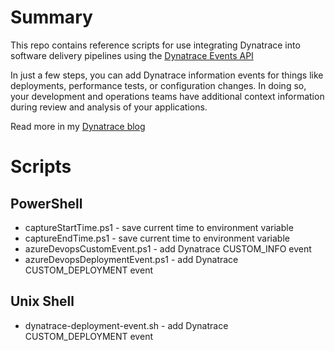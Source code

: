 # Summary

This repo contains reference scripts for use integrating Dynatrace into software delivery pipelines using the [Dynatrace Events API](https://www.dynatrace.com/support/help/extend-dynatrace/dynatrace-api/environment-api/events/post-event/)

In just a few steps, you can add Dynatrace information events for things like deployments, performance tests, or configuration changes. In doing so, your development and operations teams have additional context information during review and analysis of your applications.

Read more in my [Dynatrace blog](https://www.dynatrace.com/news/blog/get-started-integrating-dynatrace-in-your-azure-devops-release-pipelines/)

# Scripts

## PowerShell
* captureStartTime.ps1 - save current time to environment variable
* captureEndTime.ps1 - save current time to environment variable
* azureDevopsCustomEvent.ps1 - add Dynatrace CUSTOM_INFO event
* azureDevopsDeploymentEvent.ps1 - add Dynatrace CUSTOM_DEPLOYMENT event

## Unix Shell
* dynatrace-deployment-event.sh - add Dynatrace CUSTOM_DEPLOYMENT event


